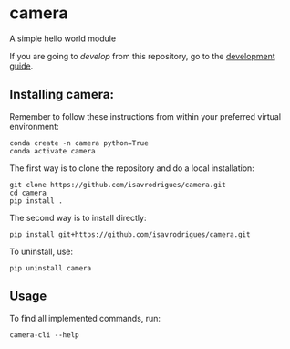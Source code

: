 # camera

A simple hello world module

If you are going to *develop* from this repository, go to the [development guide](README_DEV.md).

## Installing camera:

Remember to follow these instructions from within your preferred virtual environment:

    conda create -n camera python=True
    conda activate camera

The first way is to clone the repository and do a local installation:

    git clone https://github.com/isavrodrigues/camera.git
    cd camera
    pip install .

The second way is to install directly:

    pip install git+https://github.com/isavrodrigues/camera.git

To uninstall, use:

    pip uninstall camera

## Usage

To find all implemented commands, run:

    camera-cli --help

